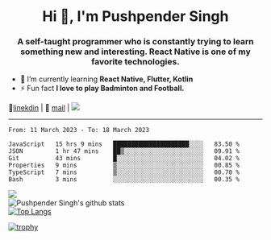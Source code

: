 <h1 align="center">Hi 👋, I'm Pushpender Singh</h1>
<h3 align="center">A self-taught programmer who is constantly trying to learn something new and interesting. React Native is one of my favorite technologies.</h3>

- 🌱 I’m currently learning **React Native, Flutter, Kotlin**
- ⚡ Fun fact **I love to play Badminton and Football.**

👔[linekdin](https://www.linkedin.com/in/pushpender-singh-240061202/) | 📧 [mail](mailto:pushpendersingh.ps@proton.me) | ![](https://komarev.com/ghpvc/?username=pushpender-singh-ap&color=blue)


---

<!--START_SECTION:waka-->

```text
From: 11 March 2023 - To: 18 March 2023

JavaScript   15 hrs 9 mins   █████████████████████░░░░   83.50 %
JSON         1 hr 47 mins    ██▒░░░░░░░░░░░░░░░░░░░░░░   09.91 %
Git          43 mins         █░░░░░░░░░░░░░░░░░░░░░░░░   04.02 %
Properties   9 mins          ▒░░░░░░░░░░░░░░░░░░░░░░░░   00.85 %
TypeScript   7 mins          ▒░░░░░░░░░░░░░░░░░░░░░░░░   00.70 %
Bash         3 mins          ░░░░░░░░░░░░░░░░░░░░░░░░░   00.35 %
```

<!--END_SECTION:waka-->

<img align="left" src="https://github-readme-streak-stats.herokuapp.com/?user=pushpender-singh-ap&theme=dark" /></br>
![Pushpender Singh's github stats](https://github-readme-stats.vercel.app/api?username=pushpender-singh-ap&show_icons=true&theme=radical&count_private=true)</br>
[![Top Langs](https://github-readme-stats.vercel.app/api/top-langs/?username=pushpender-singh-ap&theme=radical)](https://github.com/pushpender-singh-ap/github-readme-stats)

[![trophy](https://github-profile-trophy.vercel.app/?username=pushpender-singh-ap&theme=radical)](https://github.com/pushpender-singh-ap/pushpender-singh-ap)
